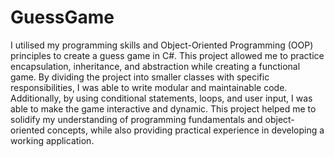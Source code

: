# GuessGame

I utilised my programming skills and Object-Oriented Programming (OOP) principles to create a guess game in C#. This project allowed me to practice encapsulation, inheritance, and abstraction while creating a functional game. By dividing the project into smaller classes with specific responsibilities, I was able to write modular and maintainable code. Additionally, by using conditional statements, loops, and user input, I was able to make the game interactive and dynamic. This project helped me to solidify my understanding of programming fundamentals and object-oriented concepts, while also providing practical experience in developing a working application.
